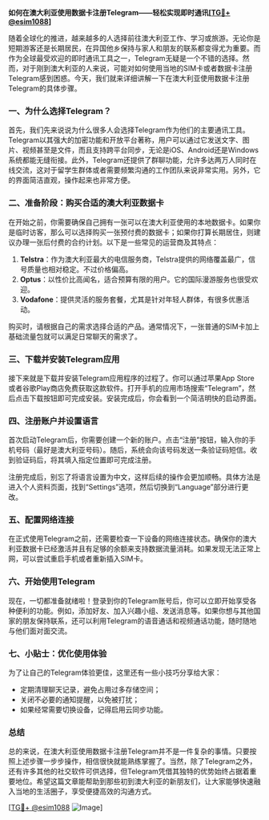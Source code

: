 **如何在澳大利亚使用数据卡注册Telegram——轻松实现即时通讯[[TG💪+ @esim1088](https://t.me/s/esim1088)]**

随着全球化的推进，越来越多的人选择前往澳大利亚工作、学习或旅游。无论你是短期游客还是长期居民，在异国他乡保持与家人和朋友的联系都变得尤为重要。而作为全球最受欢迎的即时通讯工具之一，Telegram无疑是一个不错的选择。然而，对于刚到澳大利亚的人来说，可能对如何使用当地的SIM卡或者数据卡注册Telegram感到困惑。今天，我们就来详细讲解一下在澳大利亚使用数据卡注册Telegram的具体步骤。

### 一、为什么选择Telegram？

首先，我们先来说说为什么很多人会选择Telegram作为他们的主要通讯工具。Telegram以其强大的加密功能和开放平台著称，用户可以通过它发送文字、图片、视频甚至是文件，而且支持跨平台同步，无论是iOS、Android还是Windows系统都能无缝衔接。此外，Telegram还提供了群聊功能，允许多达两万人同时在线交流，这对于留学生群体或者需要频繁沟通的工作团队来说非常实用。另外，它的界面简洁直观，操作起来也非常方便。

### 二、准备阶段：购买合适的澳大利亚数据卡

在开始之前，你需要确保自己拥有一张可以在澳大利亚使用的本地数据卡。如果你是临时访客，那么可以选择购买一张预付费的数据卡；如果你打算长期居住，则建议办理一张后付费的合约计划。以下是一些常见的运营商及其特点：

1. **Telstra**：作为澳大利亚最大的电信服务商，Telstra提供的网络覆盖最广，信号质量也相对稳定。不过价格偏高。
2. **Optus**：以性价比高闻名，适合预算有限的用户。它的国际漫游服务也很受欢迎。
3. **Vodafone**：提供灵活的服务套餐，尤其是针对年轻人群体，有很多优惠活动。

购买时，请根据自己的需求选择合适的产品。通常情况下，一张普通的SIM卡加上基础流量包就可以满足日常聊天的需求了。

### 三、下载并安装Telegram应用

接下来就是下载并安装Telegram应用程序的过程了。你可以通过苹果App Store或者谷歌Play商店免费获取这款软件。打开手机的应用市场搜索“Telegram”，然后点击下载按钮即可完成安装。安装完成后，你会看到一个简洁明快的启动界面。

### 四、注册账户并设置语言

首次启动Telegram后，你需要创建一个新的账户。点击“注册”按钮，输入你的手机号码（最好是澳大利亚号码）。随后，系统会向该号码发送一条验证码短信。收到验证码后，将其填入指定位置即可完成注册。

注册完成后，别忘了将语言设置为中文，这样后续的操作会更加顺畅。具体方法是进入个人资料页面，找到“Settings”选项，然后切换到“Language”部分进行更改。

### 五、配置网络连接

在正式使用Telegram之前，还需要检查一下设备的网络连接状态。确保你的澳大利亚数据卡已经激活并且有足够的余额来支持数据流量消耗。如果发现无法正常上网，可以尝试重启手机或者重新插入SIM卡。

### 六、开始使用Telegram

现在，一切都准备就绪啦！登录到你的Telegram账号后，你可以立即开始享受各种便利的功能。例如，添加好友、加入兴趣小组、发送消息等。如果你想与其他国家的朋友保持联系，还可以利用Telegram的语音通话和视频通话功能，随时随地与他们面对面交流。

### 七、小贴士：优化使用体验

为了让自己的Telegram体验更佳，这里还有一些小技巧分享给大家：
- 定期清理聊天记录，避免占用过多存储空间；
- 关闭不必要的通知提醒，以免被打扰；
- 如果经常需要切换设备，记得启用云同步功能。

### 总结

总的来说，在澳大利亚使用数据卡注册Telegram并不是一件复杂的事情。只要按照上述步骤一步步操作，相信很快就能熟练掌握了。当然，除了Telegram之外，还有许多其他的社交软件可供选择，但Telegram凭借其独特的优势始终占据着重要地位。希望这篇文章能帮助到那些初到澳大利亚的新朋友们，让大家能够快速融入当地的生活圈子，享受便捷高效的沟通方式。

[[TG💪+ @esim1088](https://t.me/s/esim1088) ![Image](https://i.postimg.cc/4NQfJmqS/Snipaste-2025-05-13-00-14-12.png)]